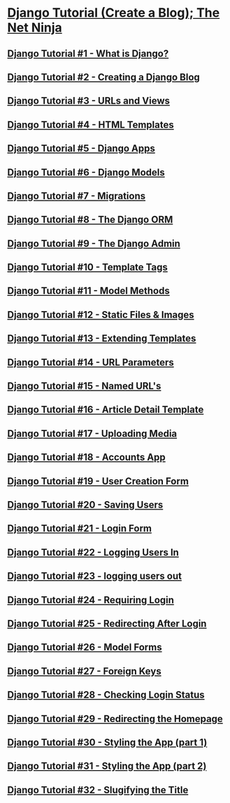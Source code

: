 # [Django Tutorial (Create a Blog); The Net Ninja](https://www.youtube.com/playlist?list=PL4cUxeGkcC9ib4HsrXEYpQnTOTZE1x0uc)

## [Django Tutorial #1 - What is Django?]()

## [Django Tutorial #2 - Creating a Django Blog]()

## [Django Tutorial #3 - URLs and Views]()

## [Django Tutorial #4 - HTML Templates]()

## [Django Tutorial #5 - Django Apps]()

## [Django Tutorial #6 - Django Models]()

## [Django Tutorial #7 - Migrations]()

## [Django Tutorial #8 - The Django ORM]()

## [Django Tutorial #9 - The Django Admin]()

## [Django Tutorial #10 - Template Tags]()

## [Django Tutorial #11 - Model Methods]()

## [Django Tutorial #12 - Static Files & Images]()

## [Django Tutorial #13 - Extending Templates]()

## [Django Tutorial #14 - URL Parameters]()

## [Django Tutorial #15 - Named URL's]()

## [Django Tutorial #16 - Article Detail Template]()

## [Django Tutorial #17 - Uploading Media]()

## [Django Tutorial #18 - Accounts App]()

## [Django Tutorial #19 - User Creation Form]()

## [Django Tutorial #20 - Saving Users]()

## [Django Tutorial #21 - Login Form]()

## [Django Tutorial #22 - Logging Users In]()

## [Django Tutorial #23 - logging users out]()

## [Django Tutorial #24 - Requiring Login]()

## [Django Tutorial #25 - Redirecting After Login]()

## [Django Tutorial #26 - Model Forms]()

## [Django Tutorial #27 - Foreign Keys]()

## [Django Tutorial #28 - Checking Login Status]()

## [Django Tutorial #29 - Redirecting the Homepage]()

## [Django Tutorial #30 - Styling the App (part 1)]()

## [Django Tutorial #31 - Styling the App (part 2)]()

## [Django Tutorial #32 - Slugifying the Title]()
